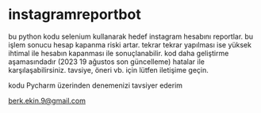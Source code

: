 # instagramreportbot
bu python kodu selenium  kullanarak hedef instagram hesabını reportlar. bu işlem sonucu hesap kapanma riski artar. tekrar tekrar yapılması ise yüksek ihtimal ile hesabın kapanması ile sonuçlanabilir. kod daha geliştirme aşamasındadır (2023 19 ağustos son güncelleme) hatalar ile karşılaşabilirsiniz. tavsiye, öneri vb. için lütfen iletişime geçin.

kodu Pycharm üzerinden denemenizi tavsiyer ederim

berk.ekin.9@gmail.com

